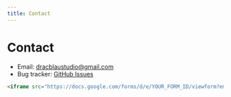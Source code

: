 ```yaml
---
title: Contact
---
```


# Contact

- Email: <a href="mailto:dracblaustudio@gmail.com">dracblaustudio@gmail.com</a>
- Bug tracker: <a href="https://github.com/alexmartin9/dracblaustudio-assets/issues">GitHub Issues</a>

```html
<iframe src="https://docs.google.com/forms/d/e/YOUR_FORM_ID/viewform?embedded=true" width="640" height="800" frameborder="0" marginheight="0" marginwidth="0">Loading…</iframe>
```